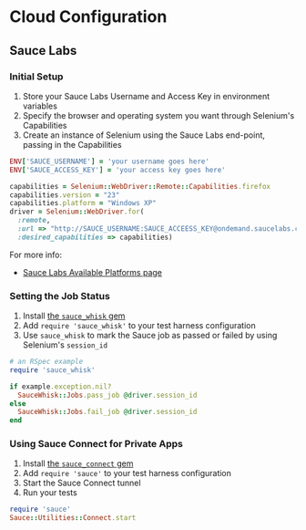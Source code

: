 # Cloud Configuration

## Sauce Labs

### Initial Setup

1. Store your Sauce Labs Username and Access Key in environment variables
2. Specify the browser and operating system you want through Selenium's Capabilities
3. Create an instance of Selenium using the Sauce Labs end-point, passing in the Capabilities

```ruby
ENV['SAUCE_USERNAME'] = 'your username goes here'
ENV['SAUCE_ACCESS_KEY'] = 'your access key goes here'

capabilities = Selenium::WebDriver::Remote::Capabilities.firefox
capabilities.version = "23"
capabilities.platform = "Windows XP"
driver = Selenium::WebDriver.for(
  :remote,
  :url => "http://SAUCE_USERNAME:SAUCE_ACCEESS_KEY@ondemand.saucelabs.com:80/wd/hub",
  :desired_capabilities => capabilities)
```

For more info:

+ [Sauce Labs Available Platforms page](https://saucelabs.com/platforms)

### Setting the Job Status

1. Install [the `sauce_whisk` gem](https://github.com/saucelabs/sauce_whisk)
2. Add `require 'sauce_whisk'` to your test harness configuration
2. Use `sauce_whisk` to mark the Sauce job as passed or failed by using Selenium's `session_id`

```ruby
# an RSpec example
require 'sauce_whisk'

if example.exception.nil?
  SauceWhisk::Jobs.pass_job @driver.session_id
else
  SauceWhisk::Jobs.fail_job @driver.session_id
end
```

### Using Sauce Connect for Private Apps

1. Install [the `sauce_connect` gem](https://github.com/saucelabs/sauce_ruby)
2. Add `require 'sauce'` to your test harness configuration
3. Start the Sauce Connect tunnel
4. Run your tests

```ruby
require 'sauce'
Sauce::Utilities::Connect.start
```
